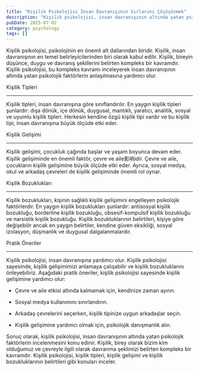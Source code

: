 ```yaml
---
title: "Kişilik Psikolojisi İnsan Davranışının Sırlarını Çöçöçözmek"
description: "Kişilik psikolojisi, insan davranışının altında yatan psikolojik faktörlerin incelenmesini konu edinir. Kişilik, birey olarak bizim kim olduğumuz ve çevreyle..."
pubDate: 2025-07-02
category: psychology
tags: []
---
```


Kişilik psikolojisi, psikolojinin en önemli alt dallarından biridir. Kişilik, insan davranışının en temel belirleyicilerinden biri olarak kabul edilir. Kişilik, bireyin düşünce, duygu ve davranış şekillerini belirten kompleks bir kavramdır. Kişilik psikolojisi, bu kompleks kavramı inceleyerek insan davranışının altında yatan psikolojik faktörlerin anlaşılmasına yardımcı olur.

Kişilik Tipleri

----------------

Kişilik tipleri, insan davranışına göre sınıflandırılır. En yaygın kişilik tipleri şunlardır: dışa dönük, içe dönük, duygusal, mantıklı, yaratıcı, analitik, sosyal ve uyumlu kişilik tipleri. Herkesin kendine özgü kişilik tipi vardır ve bu kişilik tipi, insan davranışına büyük ölçüde etki eder.

Kişilik Gelişimi

-----------------

Kişilik gelişimi, çocukluk çağında başlar ve yaşam boyunca devam eder. Kişilik gelişiminde en önemli faktör, çevre ve aile影响idir. Çevre ve aile, çocukların kişilik gelişimine büyük ölçüde etki eder. Ayrıca, sosyal medya, okul ve arkadaş çevreleri de kişilik gelişiminde önemli rol oynar.

Kişilik Bozuklukları

---------------------

Kişilik bozuklukları, kişinin sağlıklı kişilik gelişimini engelleyen psikolojik faktörlerdir. En yaygın kişilik bozuklukları şunlardır: antisosyal kişilik bozukluğu, borderline kişilik bozukluğu, obsesif-kompulsif kişilik bozukluğu ve narsistik kişilik bozukluğu. Kişilik bozukluklarının belirtileri, kişiye göre değişebilir ancak en yaygın belirtiler, kendine güven eksikliği, sosyal izolasyon, düşmanlık ve duygusal dalgalanmalardır.

Pratik Öneriler

-----------------

Kişilik psikolojisi, insan davranışına yardımcı olur. Kişilik psikolojisi sayesinde, kişilik gelişimimizi anlamaya çalışabilir ve kişilik bozukluklarını önleyebiliriz. Aşağıdaki pratik öneriler, kişilik psikolojisi sayesinde kişilik gelişimine yardımcı olur:

* Çevre ve aile etkisi altında kalmamak için, kendinize zaman ayırın.

* Sosyal medya kullanımını sınırlandırın.

* Arkadaş çevrelerini seçerken, kişilik tipinize uygun arkadaşlar seçin.

* Kişilik gelişimine yardımcı olmak için, psikolojik danışmanlık alın.

Sonuç olarak, kişilik psikolojisi, insan davranışının altında yatan psikolojik faktörlerin incelenmesini konu edinir. Kişilik, birey olarak bizim kim olduğumuz ve çevreyle ilgili olarak davranma şeklimizi belirten kompleks bir kavramdır. Kişilik psikolojisi, kişilik tipleri, kişilik gelişimi ve kişilik bozukluklarının belirtileri gibi konuları inceler.